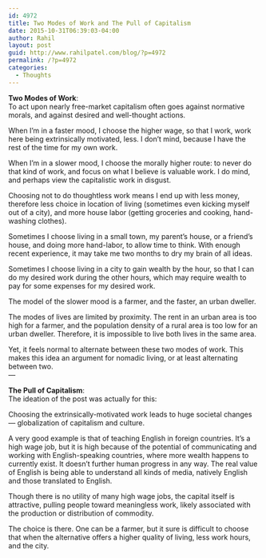 ```yaml
---
id: 4972
title: Two Modes of Work and The Pull of Capitalism
date: 2015-10-31T06:39:03-04:00
author: Rahil
layout: post
guid: http://www.rahilpatel.com/blog/?p=4972
permalink: /?p=4972
categories:
  - Thoughts
---
```

**Two Modes of Work**:  
To act upon nearly free-market capitalism often goes against normative morals, and against desired and well-thought actions.

When I&#8217;m in a faster mood, I choose the higher wage, so that I work, work here being extrinsically motivated, less. I don&#8217;t mind, because I have the rest of the time for my own work.

When I&#8217;m in a slower mood, I choose the morally higher route: to never do that kind of work, and focus on what I believe is valuable work. I do mind, and perhaps view the capitalistic work in disgust.

Choosing not to do thoughtless work means I end up with less money, therefore less choice in location of living (sometimes even kicking myself out of a city), and more house labor (getting groceries and cooking, hand-washing clothes).

Sometimes I choose living in a small town, my parent&#8217;s house, or a friend&#8217;s house, and doing more hand-labor, to allow time to think. With enough recent experience, it may take me two months to dry my brain of all ideas.

Sometimes I choose living in a city to gain wealth by the hour, so that I can do my desired work during the other hours, which may require wealth to pay for some expenses for my desired work.

The model of the slower mood is a farmer, and the faster, an urban dweller.

The modes of lives are limited by proximity. The rent in an urban area is too high for a farmer, and the population density of a rural area is too low for an urban dweller. Therefore, it is impossible to live both lives in the same area.

Yet, it feels normal to alternate between these two modes of work. This makes this idea an argument for nomadic living, or at least alternating between two.  
&#8212;

**The Pull of Capitalism**:  
The ideation of the post was actually for this:

Choosing the extrinsically-motivated work leads to huge societal changes &#8212; globalization of capitalism and culture.

A very good example is that of teaching English in foreign countries. It&#8217;s a high wage job, but it is high because of the potential of communicating and working with English-speaking countries, where more wealth happens to currently exist. It doesn&#8217;t further human progress in any way. The real value of English is being able to understand all kinds of media, natively English and those translated to English.

Though there is no utility of many high wage jobs, the capital itself is attractive, pulling people toward meaningless work, likely associated with the production or distribution of commodity.

The choice is there. One can be a farmer, but it sure is difficult to choose that when the alternative offers a higher quality of living, less work hours, and the city.